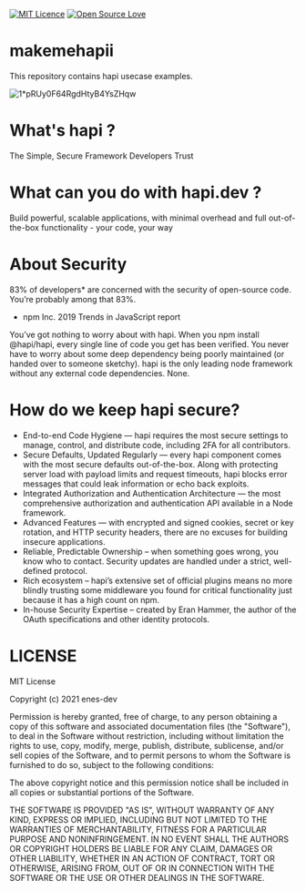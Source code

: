    [![MIT Licence](https://badges.frapsoft.com/os/mit/mit.png?v=103)](https://opensource.org/licenses/mit-license.php)      [![Open Source Love](https://badges.frapsoft.com/os/v1/open-source.png?v=103)](https://github.com/ellerbrock/open-source-badges/)

# makemehapii
 This repository contains hapi usecase examples.





![1*pRUy0F64RgdHtyB4YsZHqw](https://user-images.githubusercontent.com/72499839/111207056-398f7600-85da-11eb-99d6-0fd10206a79c.png)



# What's hapi ?

The Simple, Secure Framework
Developers Trust

# What can you do with hapi.dev ?

 Build powerful, scalable applications, with minimal overhead and full out-of-the-box functionality - your code, your way

# About Security

83% of developers* are concerned with the security of open-source code. You’re probably among that 83%. </br>
* npm Inc. 2019 Trends in JavaScript report

You’ve got nothing to worry about with hapi.
When you npm install @hapi/hapi, every single line of code you get has been verified. You never have to worry about some deep dependency being poorly maintained (or handed over to someone sketchy). hapi is the only leading node framework without any external code dependencies. None.

# How do we keep hapi secure?

* End-to-end Code Hygiene — hapi requires the most secure settings to manage, control, and distribute code, including 2FA for all contributors.
* Secure Defaults, Updated Regularly — every hapi component comes with the most secure defaults out-of-the-box. Along with protecting server load with payload limits and request timeouts, hapi blocks error messages that could leak information or echo back exploits.
* Integrated Authorization and Authentication Architecture — the most comprehensive authorization and authentication API available in a Node framework.
* Advanced Features — with encrypted and signed cookies, secret or key rotation, and HTTP security headers, there are no excuses for building insecure applications.
* Reliable, Predictable Ownership – when something goes wrong, you know who to contact. Security updates are handled under a strict, well-defined protocol.
* Rich ecosystem – hapi’s extensive set of official plugins means no more blindly trusting some middleware you found for critical functionality just because it has a high count on npm.
* In-house Security Expertise – created by Eran Hammer, the author of the OAuth specifications and other identity protocols.

# LICENSE


MIT License

Copyright (c) 2021 enes-dev

Permission is hereby granted, free of charge, to any person obtaining a copy
of this software and associated documentation files (the "Software"), to deal
in the Software without restriction, including without limitation the rights
to use, copy, modify, merge, publish, distribute, sublicense, and/or sell
copies of the Software, and to permit persons to whom the Software is
furnished to do so, subject to the following conditions:

The above copyright notice and this permission notice shall be included in all
copies or substantial portions of the Software.

THE SOFTWARE IS PROVIDED "AS IS", WITHOUT WARRANTY OF ANY KIND, EXPRESS OR
IMPLIED, INCLUDING BUT NOT LIMITED TO THE WARRANTIES OF MERCHANTABILITY,
FITNESS FOR A PARTICULAR PURPOSE AND NONINFRINGEMENT. IN NO EVENT SHALL THE
AUTHORS OR COPYRIGHT HOLDERS BE LIABLE FOR ANY CLAIM, DAMAGES OR OTHER
LIABILITY, WHETHER IN AN ACTION OF CONTRACT, TORT OR OTHERWISE, ARISING FROM,
OUT OF OR IN CONNECTION WITH THE SOFTWARE OR THE USE OR OTHER DEALINGS IN THE
SOFTWARE.
